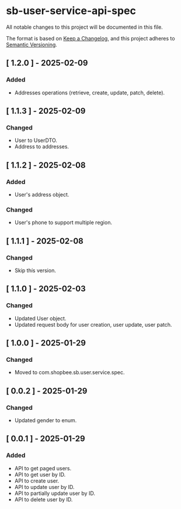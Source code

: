 # sb-user-service-api-spec

All notable changes to this project will be documented in this file.

The format is based on [Keep a Changelog](https://keepachangelog.com/en/1.0.0/),
and this project adheres to [Semantic Versioning](https://semver.org/spec/v2.0.0.html).

## [ 1.2.0 ] - 2025-02-09
### Added
- Addresses operations (retrieve, create, update, patch, delete).

## [ 1.1.3 ] - 2025-02-09
### Changed
- User to UserDTO.
- Address to addresses.

## [ 1.1.2 ] - 2025-02-08
### Added
- User's address object.

### Changed
- User's phone to support multiple region.

## [ 1.1.1 ] - 2025-02-08
### Changed
- Skip thís version.

## [ 1.1.0 ] - 2025-02-03
### Changed
- Updated User object.
- Updated request body for user creation, user update, user patch.

## [ 1.0.0 ] - 2025-01-29
### Changed
- Moved to com.shopbee.sb.user.service.spec.

## [ 0.0.2 ] - 2025-01-29
### Changed
- Updated gender to enum.

## [ 0.0.1 ] - 2025-01-29
### Added
- API to get paged users.
- API to get user by ID.
- API to create user.
- API to update user by ID.
- API to partially update user by ID.
- API to delete user by ID.
